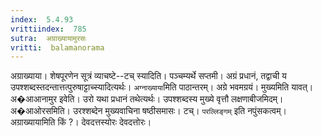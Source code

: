 ```yaml
---
index:  5.4.93
vrittiindex:  785
sutra:  अग्राख्यायामुरसः
vritti:  balamanorama 
---
```


अग्राख्याया। शेषपूरणेन सूत्रं व्याचष्टे--टच् स्यादिति। पञ्चम्यर्थे सप्तमी। अग्रं प्रधानं, तद्वाची य उपश्शब्दस्तदन्तात्तत्पुरुषाट्टाच्स्यादित्यर्थः। `अग्नाख्याया`मिति पाठान्तरम्। अग्रे भवमग्रयं। मुख्यमिति यावत्। अ�आआनामुर इवेति। उरो यथा प्रधानं तथेत्यर्थः। उपश्शब्दस्य मुख्ये वृत्तौ लक्षणाबीजमिदम्। अ�आओरसमिति। उरश्शब्देन मुख्यवाचिना षष्ठीसमासः। टच्। `परल्लिङ्गम्` इति नपुंसकत्वम्। अग्राख्यायामिति किं ?। देवदत्तस्योरः देवदत्तोरः। 

